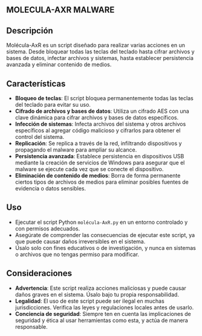 ## MOLECULA-AXR MALWARE 

## Descripción
Molécula-AxR es un script diseñado para realizar varias acciones en un sistema. Desde bloquear todas las teclas del teclado hasta cifrar archivos y bases de datos, infectar archivos y sistemas, hasta establecer persistencia avanzada y eliminar contenido de medios.

## Características
- **Bloqueo de teclas**: El script bloquea permanentemente todas las teclas del teclado para evitar su uso.
- **Cifrado de archivos y bases de datos**: Utiliza un cifrado AES con una clave dinámica para cifrar archivos y bases de datos específicos.
- **Infección de sistemas**: Infecta archivos del sistema y otros archivos específicos al agregar código malicioso y cifrarlos para obtener el control del sistema.
- **Replicación**: Se replica a través de la red, infiltrando dispositivos y propagando el malware para ampliar su alcance.
- **Persistencia avanzada**: Establece persistencia en dispositivos USB mediante la creación de servicios de Windows para asegurar que el malware se ejecute cada vez que se conecte el dispositivo.
- **Eliminación de contenido de medios**: Borra de forma permanente ciertos tipos de archivos de medios para eliminar posibles fuentes de evidencia o datos sensibles.

## Uso
- Ejecutar el script Python `molécula-AxR.py` en un entorno controlado y con permisos adecuados.
- Asegúrate de comprender las consecuencias de ejecutar este script, ya que puede causar daños irreversibles en el sistema.
- Úsalo solo con fines educativos o de investigación, y nunca en sistemas o archivos que no tengas permiso para modificar.

## Consideraciones
- **Advertencia**: Este script realiza acciones maliciosas y puede causar daños graves en el sistema. Úsalo bajo tu propia responsabilidad.
- **Legalidad**: El uso de este script puede ser ilegal en muchas jurisdicciones. Verifica las leyes y regulaciones locales antes de usarlo.
- **Conciencia de seguridad**: Siempre ten en cuenta las implicaciones de seguridad y ética al usar herramientas como esta, y actúa de manera responsable.

